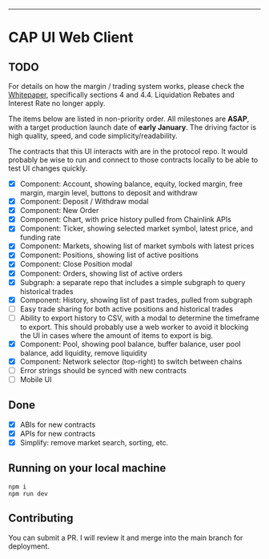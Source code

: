 ---

# CAP UI Web Client

## TODO

For details on how the margin / trading system works, please check the [Whitepaper](https://www.cap.finance/whitepaper.pdf), specifically sections 4 and 4.4. Liquidation Rebates and Interest Rate no longer apply.

The items below are listed in non-priority order. All milestones are **ASAP**, with a target production launch date of **early January**. The driving factor is high quality, speed, and code simplicity/readability.

The contracts that this UI interacts with are in the protocol repo. It would probably be wise to run and connect to those contracts locally to be able to test UI changes quickly.

- [x] Component: Account, showing balance, equity, locked margin, free margin, margin level, buttons to deposit and withdraw
- [x] Component: Deposit / Withdraw modal
- [x] Component: New Order
- [x] Component: Chart, with price history pulled from Chainlink APIs
- [x] Component: Ticker, showing selected market symbol, latest price, and funding rate
- [x] Component: Markets, showing list of market symbols with latest prices
- [x] Component: Positions, showing list of active positions
- [x] Component: Close Position modal
- [x] Component: Orders, showing list of active orders
- [x] Subgraph: a separate repo that includes a simple subgraph to query historical trades
- [x] Component: History, showing list of past trades, pulled from subgraph
- [ ] Easy trade sharing for both active positions and historical trades
- [ ] Ability to export history to CSV, with a modal to determine the timeframe to export. This should probably use a web worker to avoid it blocking the UI in cases where the amount of items to export is big.
- [x] Component: Pool, showing pool balance, buffer balance, user pool balance, add liquidity, remove liquidity
- [x] Component: Network selector (top-right) to switch between chains
- [ ] Error strings should be synced with new contracts
- [ ] Mobile UI

## Done

- [x] ABIs for new contracts
- [x] APIs for new contracts
- [x] Simplify: remove market search, sorting, etc.

## Running on your local machine

```
npm i
npm run dev
```

## Contributing

You can submit a PR. I will review it and merge into the main branch for deployment.
